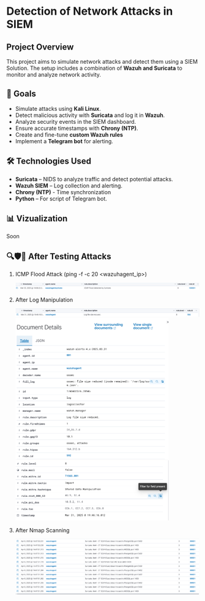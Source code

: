 # Detection of Network Attacks in SIEM

## Project Overview
This project aims to simulate network attacks and detect them using a SIEM Solution. The setup includes a combination of **Wazuh and Suricata** to monitor and analyze network activity.

## 📌 Goals
- Simulate attacks using **Kali Linux**.
- Detect malicious activity with **Suricata** and log it in **Wazuh**.
- Analyze security events in the SIEM dashboard.
- Ensure accurate timestamps with **Chrony (NTP)**.
- Create and fine-tune **custom Wazuh rules**
- Implement a **Telegram bot** for alerting.

## 🛠 Technologies Used
- **Suricata** – NIDS to analyze traffic and detect potential attacks.
- **Wazuh SIEM** – Log collection and alerting.
- **Chrony (NTP)** - Time synchronization
- **Python** – For script of Telegram bot.

## 📊 Vizualization
Soon

## 🔍🛡️🚧 After Testing Attacks
1. ICMP Flood Attack (ping -f -c 20 <wazuhagent_ip>)
   
   ![after-testing-icmp-flood-attack](images/after-testing-icmp-flood-attack.png)
2. After Log Manipulation

   ![after-log-manipulation](images/log-manipulation-1.png)
   <img src="images/log-manipulation-2.png" alt="after-log-manipulation" width="400"/>
   <img src="images/log-manipulation-3.png" alt="after-log-manipulation" width="400"/>
3. After Nmap Scanning

   ![after-testing-icmp-flood-attack](images/after-nmap-scanning.png)
   

